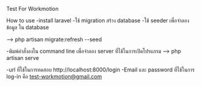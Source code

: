 Test For Workmotion  

How to use
-install laravel
-ใช้ migration  สร้าง database
-ใช้ seeder เพื่อจำลองข้อมูล ใน database

--> php artisan migrate:refresh --seed

-พิมพ์คำสั่งลงใน command line เพื่อจำลอง server ที่ใช้ในการเปิดโปรแกรม
--> php artisan serve

-url ที่ใช้ในการทดสอบ http://localhost:8000/login
-Email และ password ที่ใช้ในการ log-in คือ test-workmotion@gmail.com
